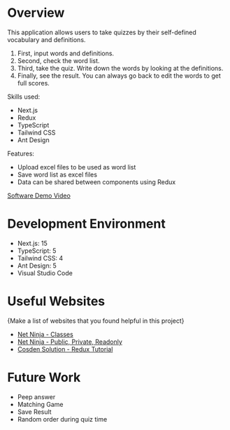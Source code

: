# Overview

This application allows users to take quizzes by their self-defined vocabulary and definitions.
1) First, input words and definitions.
2) Second, check the word list.
3) Third, take the quiz. Write down the words by looking at the definitions.
4) Finally, see the result.  You can always go back to edit the words to get full scores.

Skills used:
- Next.js
- Redux
- TypeScript
- Tailwind CSS
- Ant Design

Features:
- Upload excel files to be used as word list
- Save word list as excel files
- Data can be shared between components using Redux

[Software Demo Video](http://youtube.link.goes.here)

# Development Environment

- Next.js: 15
- TypeScript: 5
- Tailwind CSS: 4
- Ant Design: 5
- Visual Studio Code

# Useful Websites

{Make a list of websites that you found helpful in this project}

- [Net Ninja - Classes](https://youtu.be/OsFwOzr3_sE?si=doAvUWI6JFRwZaBN)
- [Net Ninja - Public, Private, Readonly](https://youtu.be/aYmnwDlPB8s?si=d8aLVd0gpTiu8htC)
- [Cosden Solution - Redux Tutorial](https://youtu.be/5yEG6GhoJBs?si=gc8xQWX18mMC8pGI)
# Future Work

- Peep answer
- Matching Game
- Save Result
- Random order during quiz time